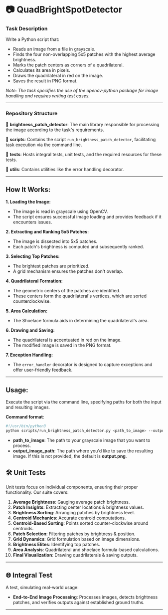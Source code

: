 # 📷 QuadBrightSpotDetector

### Task Description

Write a Python script that:

- Reads an image from a file in grayscale.
- Finds the four non-overlapping 5x5 patches with the highest average brightness.
- Marks the patch centers as corners of a quadrilateral.
- Calculates its area in pixels.
- Draws the quadrilateral in red on the image.
- Saves the result in PNG format.

_Note: The task specifies the use of the opencv-python package for image handling and requires writing test cases._

---

### Repository Structure

📁 **brightness_patch_detector**: The main library responsible for processing the image according to the task's requirements.

📁 **scripts**: Contains the script `run_brightness_patch_detector`, facilitating task execution via the command line.

📁 **tests**: Hosts integral tests, unit tests, and the required resources for these tests.

📁 **utils**: Contains utilities like the error handling decorator.

---

## How It Works:

**1. Loading the Image:**

- The image is read in grayscale using OpenCV.
- The script ensures successful image loading and provides feedback if it encounters issues.

**2. Extracting and Ranking 5x5 Patches:**

- The image is dissected into 5x5 patches.
- Each patch's brightness is computed and subsequently ranked.

**3. Selecting Top Patches:**

- The brightest patches are prioritized.
- A grid mechanism ensures the patches don't overlap.

**4. Quadrilateral Formation:**

- The geometric centers of the patches are identified.
- These centers form the quadrilateral's vertices, which are sorted counterclockwise.

**5. Area Calculation:**

- The Shoelace formula aids in determining the quadrilateral's area.

**6. Drawing and Saving:**

- The quadrilateral is accentuated in red on the image.
- The modified image is saved in the PNG format.

**7. Exception Handling:**

- The `error_handler` decorator is designed to capture exceptions and offer user-friendly feedback.

---

## Usage:

Execute the script via the command line, specifying paths for both the input and resulting images.

**Command format**:

```bash
#!/usr/bin/python3
python scripts/run_brightness_patch_detector.py <path_to_image> --output <output_image_path> 
```

- **path_to_image**: The path to your grayscale image that you want to process.
- **output_image_path**: The path where you'd like to save the resulting image. If this is not provided, the default is
  **output.png**.

## 🛠 **Unit Tests**

Unit tests focus on individual components, ensuring their proper functionality. Our suite covers:

1. **Average Brightness**: Gauging average patch brightness.
2. **Patch Insights**: Extracting center locations & brightness values.
3. **Brightness Sorting**: Arranging patches by brightness level.
4. **Centroid Mechanics**: Accurate centroid computations.
5. **Centroid-Based Sorting**: Points sorted counter-clockwise around centroids.
6. **Patch Selection**: Filtering patches by brightness & position.
7. **Grid Dynamics**: Grid formulation based on image dimensions.
8. **Brightness Elites**: Identifying top patches.
9. **Area Analysis**: Quadrilateral and shoelace formula-based calculations.
10. **Final Visualization**: Drawing quadrilaterals & saving outputs.

---

## 🌐 **Integral Test**

A test, simulating real-world usage:
- **End-to-End Image Processing**: Processes images, detects brightness patches, and verifies outputs against established ground truths.

---

